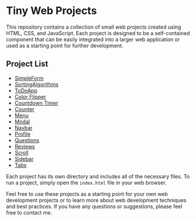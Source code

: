 # Tiny Web Projects

This repository contains a collection of small web projects created using HTML, CSS, and JavaScript. Each project is designed to be a self-contained component that can be easily integrated into a larger web application or used as a starting point for further development.

## Project List

* [SimpleForm](./SimpleForm)
* [SortingAlgorithms](./sorting-algorithms)
* [ToDoApp](./to-do-app)
* [Color Flipper](./color-flipper)
* [Countdown Timer](./countdown-timer)
* [Counter](./counter)
* [Menu](./menu)
* [Modal](./modal)
* [Navbar](./navbar)
* [Profile](./profile)
* [Questions](./questions)
* [Reviews](./reviews)
* [Scroll](./scroll)
* [Sidebar](./sidebar)
* [Tabs](./tabs)

Each project has its own directory and includes all of the necessary files. To run a project, simply open the `index.html` file in your web browser.

Feel free to use these projects as a starting point for your own web development projects or to learn more about web development techniques and best practices. If you have any questions or suggestions, please feel free to contact me.
